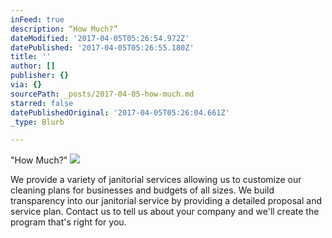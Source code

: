 ```yaml
---
inFeed: true
description: “How Much?”
dateModified: '2017-04-05T05:26:54.972Z'
datePublished: '2017-04-05T05:26:55.180Z'
title: ''
author: []
publisher: {}
via: {}
sourcePath: _posts/2017-04-05-how-much.md
starred: false
datePublishedOriginal: '2017-04-05T05:26:04.661Z'
_type: Blurb

---
```

"How Much?"
![](https://the-grid-user-content.s3-us-west-2.amazonaws.com/4c453c78-77de-4db7-bc3f-c3fd95d05fc4.png)

We provide a variety of janitorial services allowing us to customize our cleaning plans for businesses and budgets of all sizes. We build transparency into our janitorial service by providing a detailed proposal and service plan. Contact us to tell us about your company and we'll create the program that's right for you.